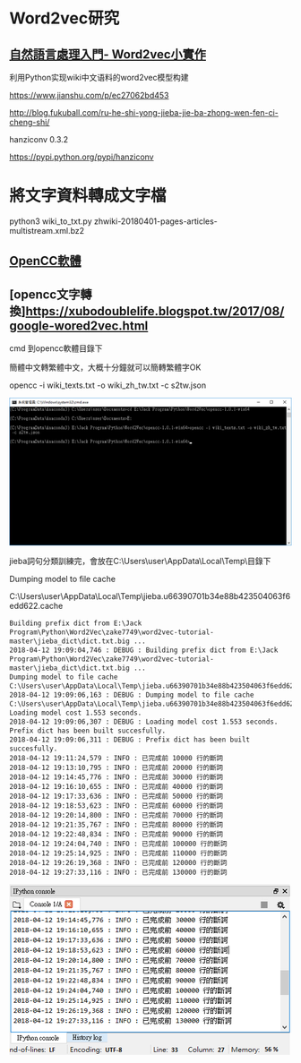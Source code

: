 # Word2vec研究

## [自然語言處理入門- Word2vec小實作](https://medium.com/pyladies-taiwan/%E8%87%AA%E7%84%B6%E8%AA%9E%E8%A8%80%E8%99%95%E7%90%86%E5%85%A5%E9%96%80-word2vec%E5%B0%8F%E5%AF%A6%E4%BD%9C-f8832d9677c8)


利用Python实现wiki中文语料的word2vec模型构建

https://www.jianshu.com/p/ec27062bd453

http://blog.fukuball.com/ru-he-shi-yong-jieba-jie-ba-zhong-wen-fen-ci-cheng-shi/

hanziconv 0.3.2

https://pypi.python.org/pypi/hanziconv


# 將文字資料轉成文字檔
python3 wiki_to_txt.py zhwiki-20180401-pages-articles-multistream.xml.bz2


## [OpenCC軟體](https://bintray.com/package/files/byvoid/opencc/OpenCC)

## [opencc文字轉換]https://xubodoublelife.blogspot.tw/2017/08/google-wored2vec.html

cmd 到opencc軟體目錄下

簡體中文轉繁體中文，大概十分鐘就可以簡轉繁體字OK

opencc -i wiki_texts.txt -o wiki_zh_tw.txt -c s2tw.json

![image](https://github.com/Jackmyth/TensorFlowAI/blob/master/pic/Word2vec/1.jpg)

jieba詞句分類訓練完，會放在C:\Users\user\AppData\Local\Temp\目錄下

Dumping model to file cache

C:\Users\user\AppData\Local\Temp\jieba.u66390701b34e88b423504063f6edd622.cache

```
Building prefix dict from E:\Jack Program\Python\Word2Vec\zake7749\word2vec-tutorial-master\jieba_dict\dict.txt.big ...
2018-04-12 19:09:04,746 : DEBUG : Building prefix dict from E:\Jack Program\Python\Word2Vec\zake7749\word2vec-tutorial-master\jieba_dict\dict.txt.big ...
Dumping model to file cache C:\Users\user\AppData\Local\Temp\jieba.u66390701b34e88b423504063f6edd622.cache
2018-04-12 19:09:06,163 : DEBUG : Dumping model to file cache C:\Users\user\AppData\Local\Temp\jieba.u66390701b34e88b423504063f6edd622.cache
Loading model cost 1.553 seconds.
2018-04-12 19:09:06,307 : DEBUG : Loading model cost 1.553 seconds.
Prefix dict has been built succesfully.
2018-04-12 19:09:06,311 : DEBUG : Prefix dict has been built succesfully.
2018-04-12 19:11:24,579 : INFO : 已完成前 10000 行的斷詞
2018-04-12 19:13:10,795 : INFO : 已完成前 20000 行的斷詞
2018-04-12 19:14:45,776 : INFO : 已完成前 30000 行的斷詞
2018-04-12 19:16:10,655 : INFO : 已完成前 40000 行的斷詞
2018-04-12 19:17:33,636 : INFO : 已完成前 50000 行的斷詞
2018-04-12 19:18:53,623 : INFO : 已完成前 60000 行的斷詞
2018-04-12 19:20:14,800 : INFO : 已完成前 70000 行的斷詞
2018-04-12 19:21:35,767 : INFO : 已完成前 80000 行的斷詞
2018-04-12 19:22:48,834 : INFO : 已完成前 90000 行的斷詞
2018-04-12 19:24:04,740 : INFO : 已完成前 100000 行的斷詞
2018-04-12 19:25:14,925 : INFO : 已完成前 110000 行的斷詞
2018-04-12 19:26:19,368 : INFO : 已完成前 120000 行的斷詞
2018-04-12 19:27:33,116 : INFO : 已完成前 130000 行的斷詞
```
![image](https://github.com/Jackmyth/TensorFlowAI/blob/master/pic/Word2vec/2.jpg)
